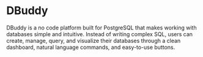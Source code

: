 # DBuddy

DBuddy is a no code platform built for PostgreSQL that makes working with databases simple and intuitive. Instead of writing complex SQL, users can create, manage, query, and visualize their databases through a clean dashboard, natural language commands, and easy-to-use buttons.
